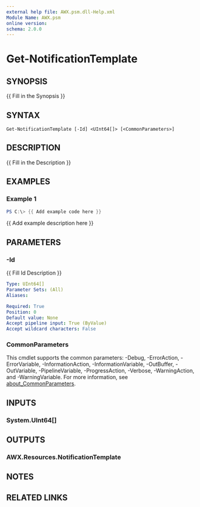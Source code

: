 ```yaml
---
external help file: AWX.psm.dll-Help.xml
Module Name: AWX.psm
online version:
schema: 2.0.0
---
```


# Get-NotificationTemplate

## SYNOPSIS
{{ Fill in the Synopsis }}

## SYNTAX

```
Get-NotificationTemplate [-Id] <UInt64[]> [<CommonParameters>]
```

## DESCRIPTION
{{ Fill in the Description }}

## EXAMPLES

### Example 1
```powershell
PS C:\> {{ Add example code here }}
```

{{ Add example description here }}

## PARAMETERS

### -Id
{{ Fill Id Description }}

```yaml
Type: UInt64[]
Parameter Sets: (All)
Aliases:

Required: True
Position: 0
Default value: None
Accept pipeline input: True (ByValue)
Accept wildcard characters: False
```

### CommonParameters
This cmdlet supports the common parameters: -Debug, -ErrorAction, -ErrorVariable, -InformationAction, -InformationVariable, -OutBuffer, -OutVariable, -PipelineVariable, -ProgressAction, -Verbose, -WarningAction, and -WarningVariable. For more information, see [about_CommonParameters](http://go.microsoft.com/fwlink/?LinkID=113216).

## INPUTS

### System.UInt64[]
## OUTPUTS

### AWX.Resources.NotificationTemplate
## NOTES

## RELATED LINKS
